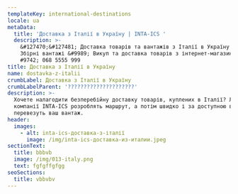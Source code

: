 ```yaml
---
templateKey: international-destinations
locale: ua
metaData:
  title: 'Доставка з Італії в Україну | INTA-ICS '
  description: >-
    &#127470;&#127481; Доставка товарів та вантажів з Італії в Україну &#9989;
    Збірні вантажі &#9989; Викуп та доставка товарів з інтернет-магазинів &
    #9742; 068 5555 999
title: Доставка з Італії в Україну
name: dostavka-z-italii
crumbLabel: Доставка з Італії в Україну
crumbLabelParent: '?????????????????????'
description: >-
  Хочете налагодити безперебійну доставку товарів, куплених в Італії? Логісти
  компанії INTA-ICS розроблять маршрут, а потім швидко і за доступною вартістю
  перевезуть ваш вантаж.
header:
  images:
    - alt: inta-ics-доставка-з-італії
      image: /img/inta-ics-доставка-из-италии.jpeg
sectionText:
  title: bbbvb
  image: /img/013-italy.png
  text: fgfgffgfgg
seoSections:
  title: vbbvbv
---
```

